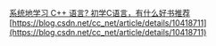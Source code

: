 
[系统地学习 C++ 语言? ](https://www.zhihu.com/question/23447320)
[初学C语言，有什么好书推荐]( https://www.zhihu.com/question/22524467)
[https://blog.csdn.net/cc_net/article/details/10418711](https://blog.csdn.net/cc_net/article/details/10418711)
